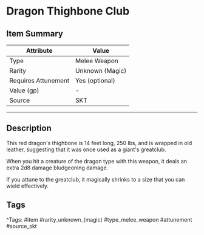 # Dragon Thighbone Club

## Item Summary

| Attribute            | Value                        |
|----------------------|------------------------------|
| Type                 | Melee Weapon |
| Rarity               | Unknown (Magic)             |
| Requires Attunement  | Yes (optional)                |
| Value (gp)           | -    |
| Source               | SKT |

---

## Description

This red dragon's thighbone is 14 feet long, 250 lbs, and is wrapped in old leather, suggesting that it was once used as a giant's greatclub.

When you hit a creature of the dragon type with this weapon, it deals an extra 2d8 damage bludgeoning damage.

If you attune to the greatclub, it magically shrinks to a size that you can wield effectively.

## Tags

^Tags: #item #rarity_unknown_(magic) #type_melee_weapon #attunement #source_skt